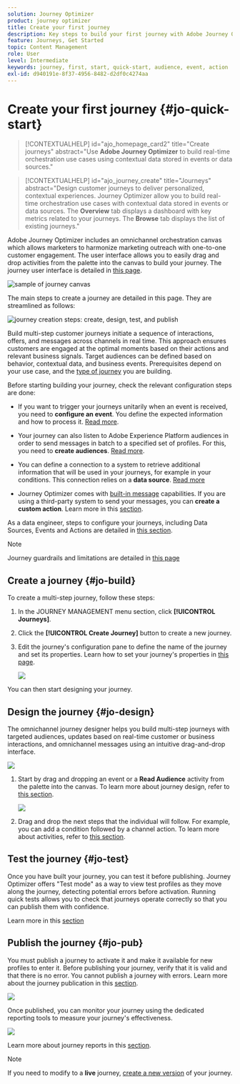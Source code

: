 ```yaml
---
solution: Journey Optimizer
product: journey optimizer
title: Create your first journey
description: Key steps to build your first journey with Adobe Journey Optimizer
feature: Journeys, Get Started
topic: Content Management
role: User
level: Intermediate
keywords: journey, first, start, quick-start, audience, event, action
exl-id: d940191e-8f37-4956-8482-d2df0c4274aa
---
```

# Create your first journey {#jo-quick-start}

>[!CONTEXTUALHELP]
>id="ajo_homepage_card2"
>title="Create journeys"
>abstract="Use **Adobe Journey Optimizer** to build real-time orchestration use cases using contextual data stored in events or data sources."

>[!CONTEXTUALHELP]
>id="ajo_journey_create"
>title="Journeys"
>abstract="Design customer journeys to deliver personalized, contextual experiences. Journey Optimizer allow you to build real-time orchestration use cases with contextual data stored in events or data sources. The **Overview** tab displays a dashboard with key metrics related to your journeys. The **Browse** tab displays the list of existing journeys."

Adobe Journey Optimizer includes an omnichannel orchestration canvas which allows marketers to harmonize marketing outreach with one-to-one customer engagement. The user interface allows you to easily drag and drop activities from the palette into the canvas to build your journey. The journey user interface is detailed in [this page](journey-ui.md).

![sample of journey canvas](assets/journey38.png)


The main steps to create a journey are detailed in this page. They are streamlined as follows:

![journey creation steps: create, design, test, and publish](assets/journey-creation-process.png)


Build multi-step customer journeys initiate a sequence of interactions, offers, and messages across channels in real time. This approach ensures customers are engaged at the optimal moments based on their actions and relevant business signals. Target audiences can be defined based on behavior, contextual data, and business events. Prerequisites depend on your use case, and the [type of journey](entry-management.md#types-of-journeys) you are building. 

Before starting building your journey, check the relevant configuration steps are done:

* If you want to trigger your journeys unitarily when an event is received, you need to **configure an event**. You define the expected information and how to process it. [Read more](../event/about-events.md).

<!--   ![](assets/jo-event7bis.png)  -->
 
* Your journey can also listen to Adobe Experience Platform audiences in order to send messages in batch to a specified set of profiles. For this, you need to **create audiences**. [Read more](../audience/about-audiences.md).

<!--   ![](assets/segment2.png)  -->

* You can define a connection to a system to retrieve additional information that will be used in your journeys, for example in your conditions. This connection relies on a **data source**. [Read more](../datasource/about-data-sources.md) 

<!--   ![](assets/jo-datasource.png)  -->

* Journey Optimizer comes with [built-in message](../building-journeys/journeys-message.md) capabilities. If you are using a third-party system to send your messages, you can **create a custom action**. Learn more in this [section](../action/action.md). 

<!--    ![](assets/custom2.png)  -->


As a data engineer, steps to configure your journeys, including Data Sources, Events and Actions are detailed in [this section](../configuration/about-data-sources-events-actions.md).


>[!NOTE]
>
>Journey guardrails and limitations are detailed in [this page](../start/guardrails.md)

## Create a journey {#jo-build}

To create a multi-step journey, follow these steps:

1. In the JOURNEY MANAGEMENT menu section, click **[!UICONTROL Journeys]**.

1. Click the **[!UICONTROL Create Journey]** button to create a new journey.

1. Edit the journey's configuration pane to define the name of the journey and set its properties. Learn how to set your journey's properties in [this page](journey-properties.md).

    ![](assets/jo-properties.png)

You can then start designing your journey.

## Design the journey {#jo-design}

The omnichannel journey designer helps you build multi-step journeys with targeted audiences, updates based on real-time customer or business interactions, and omnichannel messages using an intuitive drag-and-drop interface.

![](assets/journey38.png)

1. Start by drag and dropping an event or a **Read Audience** activity from the palette into the canvas. To learn more about journey design, refer to [this section](using-the-journey-designer.md).

    ![](assets/read-segment.png)

1. Drag and drop the next steps that the individual will follow. For example, you can add a condition followed by a channel action. To learn more about activities, refer to [this section](about-journey-activities.md).

## Test the journey {#jo-test}

Once you have built your journey, you can test it before publishing. Journey Optimizer offers "Test mode" as a way to view test profiles as they move along the journey, detecting potential errors before activation. Running quick tests allows you to check that journeys operate correctly so that you can publish them with confidence.

Learn more in this [section](testing-the-journey.md)

## Publish the journey {#jo-pub}

You must publish a journey to activate it and make it available for new profiles to enter it. Before publishing your journey, verify that it is valid and that there is no error. You cannot publish a journey with errors. Learn more about the journey publication in this [section](publishing-the-journey.md).

![](assets/jo-journeyuc2_32bis.png)

Once published, you can monitor your journey using the dedicated reporting tools to measure your journey's effectiveness. 

![](assets/jo-dynamic_report_journey_12.png)

Learn more about journey reports in this [section](../reports/live-report.md).

>[!NOTE]
>
>If you need to modify to a **live** journey, [create a new version](journey-ui.md#journey-versions) of your journey.
